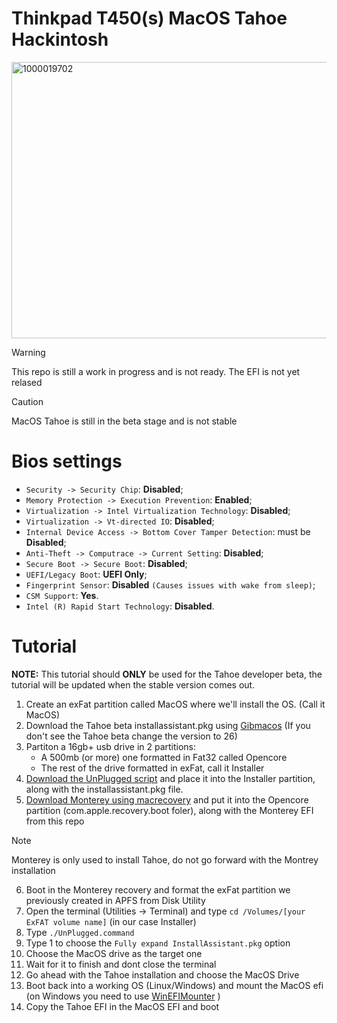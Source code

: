 # Thinkpad T450(s) MacOS Tahoe Hackintosh 

<img width="627" height="442" alt="1000019702" src="https://github.com/user-attachments/assets/5de92574-1d08-4250-b941-0c48c6f81ce4" />



> [!WARNING]  
> This repo is still a work in progress and is not ready.
> The EFI is not yet relased



> [!CAUTION]
> MacOS Tahoe is still in the beta stage and is not stable

# Bios settings

- `Security -> Security Chip`: **Disabled**;
- `Memory Protection -> Execution Prevention`: **Enabled**;
- `Virtualization -> Intel Virtualization Technology`: **Disabled**;
- `Virtualization -> Vt-directed IO`: **Disabled**;
- `Internal Device Access -> Bottom Cover Tamper Detection`: must be **Disabled**;
- `Anti-Theft -> Computrace -> Current Setting`: **Disabled**;
- `Secure Boot -> Secure Boot`: **Disabled**;
- `UEFI/Legacy Boot`: **UEFI Only**;
- `Fingerprint Sensor`: **Disabled** `(Causes issues with wake from sleep)`;
- `CSM Support`: **Yes**.
- `Intel (R) Rapid Start Technology`: **Disabled**.

# Tutorial

**NOTE:** This tutorial should **ONLY** be used for the Tahoe developer beta, the tutorial will be updated when the stable version comes out.
1) Create an exFat partition called MacOS where we'll install the OS. (Call it MacOS)
2) Download the Tahoe beta installassistant.pkg using [Gibmacos](https://github.com/corpnewt/gibMacOS) (If you don't see the Tahoe beta change the version to 26)
4) Partiton a 16gb+ usb drive in 2 partitions:
   - A 500mb (or more) one formatted in Fat32 called Opencore
   - The rest of the drive formatted in exFat, call it Installer
5) [Download the UnPlugged script](https://github.com/corpnewt/UnPlugged/blob/main/UnPlugged.command) and place it into the Installer partition, along with the installassistant.pkg file.
6) [Download Monterey using macrecovery](https://dortania.github.io/OpenCore-Install-Guide/installer-guide/windows-install.html#downloading-macos) and put it into the Opencore partition (com.apple.recovery.boot foler), along with the Monterey EFI from this repo
> [!NOTE]  
> Monterey is only used to install Tahoe, do not go forward with the Montrey installation
6) Boot in the Monterey recovery and format the exFat partition we previously created in APFS from Disk Utility 
7) Open the terminal (Utilities -> Terminal) and type `cd /Volumes/[your ExFAT volume name]` (in our case Installer)
8) Type `./UnPlugged.command`
9) Type 1 to choose the `Fully expand InstallAssistant.pkg` option
10) Choose the MacOS drive as the target one
11) Wait for it to finish and dont close the terminal
12) Go ahead with the Tahoe installation and choose the MacOS Drive
13) Boot back into a working OS (Linux/Windows) and mount the MacOS efi (on Windows you need to use [WinEFIMounter](https://github.com/franzageek/WinEFIMounter) )
14) Copy the Tahoe EFI in the MacOS EFI and boot
